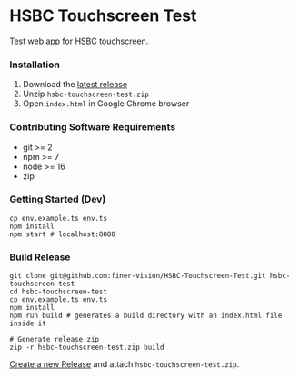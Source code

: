 # HSBC Touchscreen Test

Test web app for HSBC touchscreen.

### Installation

1. Download the [latest release](https://github.com/finer-vision/HSBC-Touchscreen-Test/releases/latest)
2. Unzip `hsbc-touchscreen-test.zip`
3. Open `index.html` in Google Chrome browser

### Contributing Software Requirements

- git >= 2
- npm >= 7
- node >= 16
- zip

### Getting Started (Dev)

```shell
cp env.example.ts env.ts
npm install
npm start # localhost:8080
```

### Build Release

```shell
git clone git@github.com:finer-vision/HSBC-Touchscreen-Test.git hsbc-touchscreen-test
cd hsbc-touchscreen-test
cp env.example.ts env.ts
npm install
npm run build # generates a build directory with an index.html file inside it

# Generate release zip
zip -r hsbc-touchscreen-test.zip build
```

[Create a new Release](https://github.com/finer-vision/HSBC-Touchscreen-Test/releases/new) and attach `hsbc-touchscreen-test.zip`.
